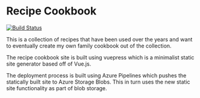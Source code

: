 # Recipe Cookbook

[![Build Status](https://dev.azure.com/briangarvey/briangarvey/_apis/build/status/stonesbg.recipe_cookbook?branchName=master)](https://dev.azure.com/briangarvey/briangarvey/_build/latest?definitionId=1&branchName=master)

This is a collection of recipes that have been used over the years and want to eventually create my own family cookbook out of the collection.

The recipe cookbook site is built using vuepress which is a minimalist static site generator based off of Vue.js.

The deployment process is built using Azure Pipelines which pushes the statically built site to Azure Storage Blobs.  This in turn uses the new static site functionality as part of blob storage.
